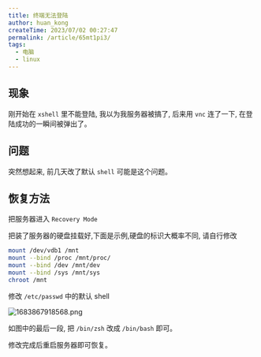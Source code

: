 ```yaml
---
title: 终端无法登陆
author: huan_kong
createTime: 2023/07/02 00:27:47
permalink: /article/65mt1pi3/
tags: 
  - 电脑
  - linux
---
```


## 现象

刚开始在 `xshell` 里不能登陆, 我以为我服务器被搞了, 
后来用 `vnc` 连了一下, 在登陆成功的一瞬间被弹出了。

## 问题

突然想起来, 前几天改了默认 `shell` 可能是这个问题。

## 恢复方法

把服务器进入 `Recovery Mode`

把装了服务器的硬盘挂载好,下面是示例,硬盘的标识大概率不同, 请自行修改

```bash
mount /dev/vdb1 /mnt
mount --bind /proc /mnt/proc/
mount --bind /dev /mnt/dev
mount --bind /sys /mnt/sys
chroot /mnt
```

修改 `/etc/passwd` 中的默认 shell

![1683867918568.png](https://img.huankong.top/i/2023/05/12/645dc90f8bf53.png)

如图中的最后一段, 把 `/bin/zsh` 改成 `/bin/bash` 即可。

修改完成后重启服务器即可恢复。
